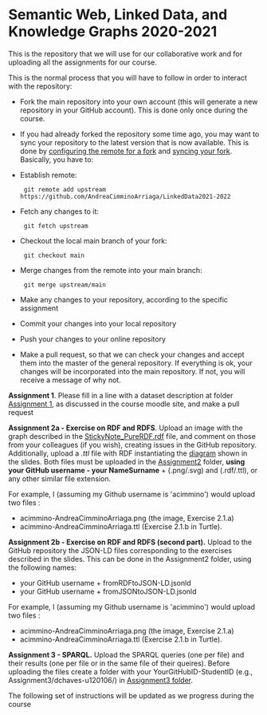 # Semantic Web, Linked Data, and Knowledge Graphs 2020-2021


This is the repository that we will use for our collaborative work and for uploading all the assignments for our course.

This is the normal process that you will have to follow in order to interact with the repository:

* Fork the main repository into your own account (this will generate a new repository in your GitHub account). This is done only once during the course. 
* If you had already forked the repository some time ago, you may want to sync your repository to the latest version that is now available. This is done by [configuring the remote for a fork](https://help.github.com/articles/configuring-a-remote-for-a-fork) and [syncing your fork](https://help.github.com/articles/syncing-a-fork). Basically, you have to:
 * Establish remote: 
 
        git remote add upstream https://github.com/AndreaCimminoArriaga/LinkedData2021-2022

 * Fetch any changes to it: 
 
        git fetch upstream
 
 * Checkout the local main branch of your fork: 
 
        git checkout main
 
 * Merge changes from the remote into your main branch: 
 
        git merge upstream/main

* Make any changes to your repository, according to the specific assignment
* Commit your changes into your local repository
* Push your changes to your online repository
* Make a pull request, so that we can check your changes and accept them into the master of the general repository. If everything is ok, your changes will be incorporated into the main repository. If not, you will receive a message of why not.

**Assignment 1**. Please fill in a line with a dataset description at folder [Assignment 1](./Assignment1/DatasetDescriptions.csv), as discussed in the course moodle site, and make a pull request

**Assignment 2a - Exercise on RDF and RDFS**. Upload an image with the graph described in the [StickyNote_PureRDF.rdf](./Assignment2/StickyNote_PureRDF.rdf) file, and comment on those from your colleagues (if you wish), creating issues in the GitHub repository. Additionally, upload a *.ttl* file with RDF instantiating the [diagram](./Assignment2/graph.png) shown in the slides. Both files must be uploaded in the [Assignment2](./Assignment2/) folder, **using your GitHub username - your NameSurname** + (.png/.svg) and (.rdf/.ttl), or any other similar file extension.

For example, I (assuming my Github username is 'acimmino') would upload two files :
* acimmino-AndreaCimminoArriaga.png (the image, Exercise 2.1.a) 
* acimmino-AndreaCimminoArriaga.ttl (Exercise 2.1.b in Turtle).


**Assignment 2b - Exercise on RDF and RDFS (second part).** Upload to the GitHub repository the JSON-LD files corresponding to the exercises described in the slides. This can be done in the Assignment2 folder, using the following names:

* your GitHub username + fromRDFtoJSON-LD.jsonld
* your GitHub username + fromJSONtoJSON-LD.jsonld

For example, I (assuming my Github username is 'acimmino') would upload two files :
* acimmino-AndreaCimminoArriaga.png (the image, Exercise 2.1.a) 
* acimmino-AndreaCimminoArriaga.ttl (Exercise 2.1.b in Turtle).

**Assignment 3 - SPARQL.** Upload the SPARQL queries (one per file) and their results (one per file or in the same file of their queires). Before uploading the files create a folder with your YourGitHubID-StudentID (e.g., Assignment3/dchaves-u120106/) in [Assignment3 folder](https://github.com/AndreaCimminoArriaga/LinkedData2021-2022/tree/main/Assignment3).

The following set of instructions will be updated as we progress during the course
